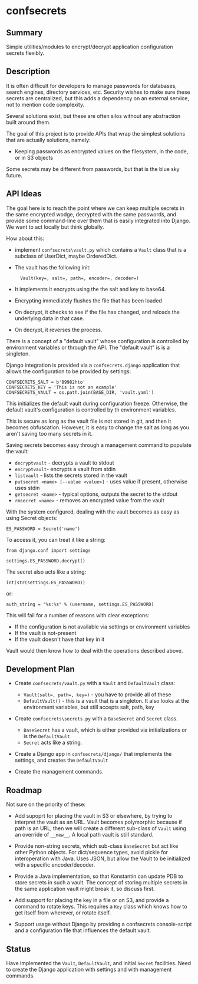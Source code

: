 # confsecrets

## Summary

Simple utilities/modules to encrypt/decrypt application configuration secrets flexibly.

## Description

It is often difficult for developers to manage passwords for databases, search
engines, directory services, etc.  Security wishes to make sure these secrets
are centralized, but this adds a dependency on an external service, not to
mention code complexity.

Several solutions exist, but these are often silos without any abstraction built
around them.

The goal of this project is to provide APIs that wrap the simplest solutions that
are actually solutions, namely:
 - Keeping passwords as encrypted values on the filesystem, in the code, or in S3 objects

Some secrets may be different from passwords, but that is the blue sky future.

## API Ideas

The goal here is to reach the point where we can keep multiple secrets in the same 
encrypted wodge, decrypted with the same passwords, and provide some command-line over 
them that is easily integrated into Django.  We want to act locally but think globally.

How about this:
  - implement `confsecrets\vault.py` which contains a `Vault` class that is a subclass of UserDict, maybe OrderedDict.
  - The vault has the following init:

          Vault(key=, salt=, path=, encoder=, decoder=)

  - It implements it encrypts using the the salt and key to base64.
  - Encrypting immediately flushes the file that has been loaded
  - On decrypt, it checks to see if the file has changed, and reloads the underlying data in that case.
  - On decrypt, it reverses the process.

There is a concept of a "default vault" whose configuration is controlled by environment variables or through the API.
The "default vault" is is a singleton.   

Django integration is provided via a `confsecrets.django` application that allows the configuration to be provided by settings:

    CONFSECRETS_SALT = b'89982hto'
    CONFSECRETS_KEY = 'This is not an example'
    CONFSECRETS_VAULT = os.path.join(BASE_DIR, 'vault.yaml')

This initializes the default vault during configuration freeze.   Otherwise, the default vault's configuration is controlled by th
environment variables.

This is secure as long as the vault file is not stored in git, and then it becomes obfuscation.  However, it is easy to change the salt
as long as you aren't saving too many secrets in it.


Saving secrets becomes easy through a management command to populate the vault:

  * `decryptvault` - decrypts a vault to stdout
  * `encryptvault`- encrypts a vault from stdin
  * `listvault` - lists the secrets stored in the vault
  * `putsecret <name> [--value <value>]` - uses value if present, otherwise uses stdin
  * `getsecret <name>` - typical options, outputs the secret to the stdout
  * `rmsecret <name>` - removes an encrypted value from the vault

With the system configured, dealing with the vault becomes as easy as using Secret objects:

    ES_PASSWORD = Secret('name')

To access it, you can treat it like a string:

    from django.conf import settings

    settings.ES_PASSWORD.decrypt()

The secret also acts like a string:

    int(str(settings.ES_PASSWORD))

or:

    auth_string = "%s:%s" % (username, settings.ES_PASSWORD)
  
This will fail for a number of reasons with clear exceptions:
   - If  the configuration is not available via settings or environment variables
   - If the vault is not-present
   - If the vault doesn't have that key in it

Vault would then know how to deal with the operations described above.

## Development Plan

- Create `confsecrets/vault.py` with a `Vault` and `DefaultVault` class:

    - `Vault(salt=, path=, key=)` - you have to provide all of these
    - `DefaultVault()` - this is a vault that is a singleton.   It also looks at the environment variables, but still accepts salt, path, key

- Create `confsecrets\secrets.py` with a `BaseSecret` and `Secret` class.

   - `BaseSecret` has a vault, which is either provided via initializations or is the `DefaultVault`
   - `Secret` acts like a string.

- Create a Django app in `confsecrets/django/` that implements the settings, and creates the `DefaultVault`

- Create the management commands.

## Roadmap

Not sure on the priority of these:

- Add supoprt for placing the vault in S3 or elsewhere, by trying to interpret the vault as an URL.  Vault becomes polymorphic because
  if path is an URL, then we will create a different sub-class of `Vault` using an override of `__new__`.   A local path vault is still
  standard.

- Provide non-string secrets, which sub-class `BaseSecret` but act like other Python objects. For dict/sequence types, avoid pickle 
  for interoperation with Java. Uses JSON, but allow the Vault to be initialized with a specific encoder/decoder.

- Provide a Java implementation, so that Konstantin can update PDB to store secrets in such a vault. The concept of storing multiple 
  secrets in the same application vault might break it, so discuss first.

- Add support for placing the key in a file or on S3, and provide a command to rotate keys. This requires a `Key` class which knows
  how to get itself from wherever, or rotate itself.

- Support usage without Django by providing a confsecrets console-script and a configuration file that influences the default vault.


## Status

Have implemented the `Vault`, `DefaultVault`, and initial `Secret` facilities.
Need to create the Django application with settings and with management commands.

